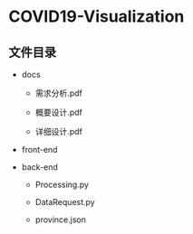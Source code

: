 # COVID19-Visualization

## 文件目录

- docs
  
  - 需求分析.pdf
  
  - 概要设计.pdf
  
  - 详细设计.pdf

- front-end

- back-end
  
  - Processing.py
  
  - DataRequest.py
  
  - province.json
